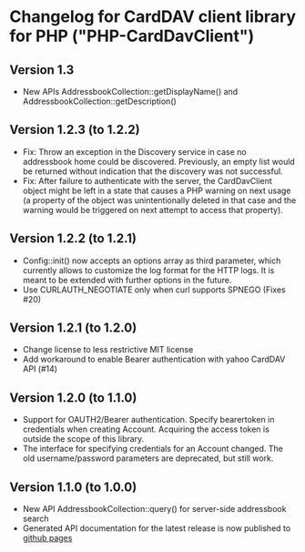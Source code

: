 # Changelog for CardDAV client library for PHP ("PHP-CardDavClient")

## Version 1.3

- New APIs AddressbookCollection::getDisplayName() and AddressbookCollection::getDescription()

## Version 1.2.3 (to 1.2.2)

- Fix: Throw an exception in the Discovery service in case no addressbook home could be discovered. Previously, an empty
       list would be returned without indication that the discovery was not successful.
- Fix: After failure to authenticate with the server, the CardDavClient object might be left in a state that causes a
       PHP warning on next usage (a property of the object was unintentionally deleted in that case and the warning
       would be triggered on next attempt to access that property).

## Version 1.2.2 (to 1.2.1)

- Config::init() now accepts an options array as third parameter, which currently allows to customize the log format for
  the HTTP logs. It is meant to be extended with further options in the future.
- Use CURLAUTH_NEGOTIATE only when curl supports SPNEGO (Fixes #20)

## Version 1.2.1 (to 1.2.0)

- Change license to less restrictive MIT license
- Add workaround to enable Bearer authentication with yahoo CardDAV API (#14)

## Version 1.2.0 (to 1.1.0)

- Support for OAUTH2/Bearer authentication. Specify bearertoken in credentials when creating Account. Acquiring the
  access token is outside the scope of this library.
- The interface for specifying credentials for an Account changed. The old username/password parameters are deprecated,
  but still work.

## Version 1.1.0 (to 1.0.0)

- New API AddressbookCollection::query() for server-side addressbook search
- Generated API documentation for the latest release is now published to
  [github pages](https://mstilkerich.github.io/carddavclient/)

<!-- vim: set ts=4 sw=4 expandtab fenc=utf8 ff=unix tw=120: -->
